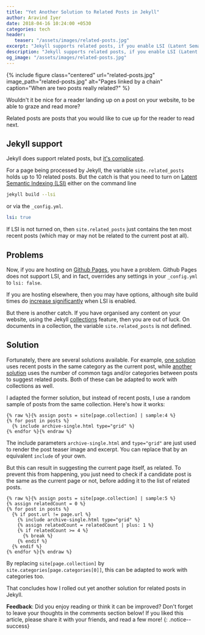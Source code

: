 ```yaml
---
title: "Yet Another Solution to Related Posts in Jekyll"
author: Aravind Iyer
date: 2018-04-16 10:24:00 +0530
categories: tech
header:
   teaser: "/assets/images/related-posts.jpg"
excerpt: "Jekyll supports related posts, if you enable LSI (Latent Semantic Indexing). It may not be possible to enable it, and if you do, site build times increase significantly and it doesn't work on documents in collections. You could use common tags and/or categories to determine related-ness, or you could simply use recent posts or a random sample of posts from the same category or collection, as related posts. Read how I did it."
description: "Jekyll supports related posts, if you enable LSI (Latent Semantic Indexing). It may not be possible to enable it, and if you do, site build times increase significantly and it doesn't work on documents in collections. You could use common tags and/or categories to determine related-ness, or you could simply use recent posts or a random sample of posts from the same category or collection, as related posts. Read how I did it."
og_image: "/assets/images/related-posts.jpg"
---
```

{% include figure class="centered" url="related-posts.jpg" image_path="related-posts.jpg" alt="Pages linked by a chain" caption="When are two posts really related?" %}

Wouldn't it be nice for a reader landing up on a post on your website, to be able to graze and read more?

Related posts are posts that you would like to cue up for the reader to read next.

## Jekyll support
Jekyll does support related posts, but [it's complicated](https://jekyllrb.com/docs/variables/#site-variables).

For a page being processed by Jekyll, the variable `site.related_posts` holds up to 10 related posts. But the catch is that you need to turn on [Latent Semantic Indexing (LSI)](http://www.classifier-reborn.com/lsi) either on the command line
```sh
jekyll build --lsi
```
or via the `_config.yml`.
```yml
lsi: true
```
If LSI is not turned on, then `site.related_posts` just contains the ten most recent posts (which may or may not be related to the current post at all).

## Problems
Now, if you are hosting on [Github Pages](https://pages.github.com/), you have a problem. Github Pages does not support LSI, and in fact, overrides any settings in your `_config.yml` to `lsi: false`.

If you are hosting elsewhere, then you may have options, although site build times do [increase significantly](https://mademistakes.com/articles/using-jekyll-2017/) when LSI is enabled.

But there is another catch. If you have organised any content on your website, using the Jekyll [collections](https://jekyllrb.com/docs/collections/) feature, then you are out of luck. On documents in a collection, the variable `site.related_posts` is not defined.

## Solution
Fortunately, there are several solutions available. For example, [one solution](https://alligator.io/jekyll/related-posts-in-jekyll/) uses recent posts in the same category as the current post, while [another solution](https://blog.webjeda.com/jekyll-related-posts/) uses the number of common tags and/or categories between posts to suggest related posts. Both of these can be adapted to work with collections as well.

I adapted the former solution, but instead of recent posts, I use a random sample of posts from the same collection. Here's how it works:

```liquid
{% raw %}{% assign posts = site[page.collection] | sample:4 %}
{% for post in posts %}
  {% include archive-single.html type="grid" %}
{% endfor %}{% endraw %}
```  

The include parameters `archive-single.html` and `type="grid"` are just used to render the post teaser image and excerpt. You can replace that by an equivalent `include` of your own.

But this can result in suggesting the current page itself, as related. To prevent this from happening, you just need to check if a candidate post is the same as the current page or not, before adding it to the list of related posts.

```liquid
{% raw %}{% assign posts = site[page.collection] | sample:5 %}
{% assign relatedCount = 0 %}
{% for post in posts %}
  {% if post.url != page.url %}
    {% include archive-single.html type="grid" %}
    {% assign relatedCount = relatedCount | plus: 1 %}
    {% if relatedCount >= 4 %}
      {% break %}
    {% endif %}
  {% endif %}
{% endfor %}{% endraw %}
```  

By replacing `site[page.collection]` by `site.categories[page.categories[0]]`, this can be adapted to work with categories too.

That concludes how I rolled out yet another solution for related posts in Jekyll.

**Feedback**: Did you enjoy reading or think it can be improved? Don't forget to leave your thoughts in the comments section below! If you liked this article, please share it with your friends, and read a few more! 
{: .notice--success}
